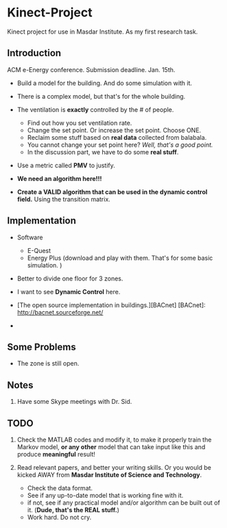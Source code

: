 Kinect-Project
==============

Kinect project for use in Masdar Institute. As my first research task.


## Introduction  ##
ACM e-Energy conference. Submission deadline. Jan. 15th.

* Build a model for the building. And do some simulation with it.

* There is a complex model, but that's for the whole building.

* The ventilation is **exactly** controlled by the # of people.

    * Find out how you set ventilation rate.
    * Change the set point. Or increase the set point. Choose ONE.
    * Reclaim some stuff based on **real data** collected from
      balabala.
    * You cannot change your set point here? *Well, that's a good
      point.*
    * In the discussion part, we have to do some **real stuff**.

* Use a metric called **PMV** to justify.

* **We need an algorithm here!!!**

* **Create a VALID algorithm that can be used in the dynamic control
  field.** Using the transition matrix.
        





## Implementation  ##
* Software
    * E-Quest
    * Energy Plus (download and play with them. That's for some basic
      simulation. )

* Better to divide one floor for 3 zones.

* I want to see **Dynamic Control** here.

* [The open source implementation in buildings.][BACnet]
  [BACnet]: http://bacnet.sourceforge.net/

* 





## Some Problems  ##
* The zone is still open.



## Notes ##
1. Have some Skype meetings with Dr. Sid.
    
## TODO ##
1. Check the MATLAB codes and modify it, to make it properly train the
   Markov model, **or any other** model that can take input like this
   and produce **meaningful** result!

2. Read relevant papers, and better your writing skills. Or you would
   be kicked AWAY from **Masdar Institute of Science and Technology**.

    * Check the data format.
    * See if any up-to-date model that is working fine with it.
    * if not, see if any practical model and/or algorithm can be built
      out of it. (**Dude, that's the REAL stuff.**)
    * Work hard. Do not cry.



